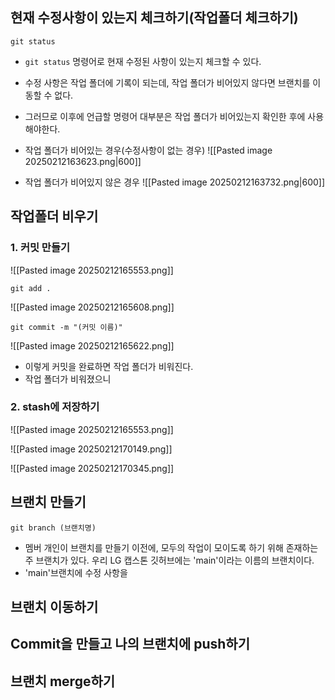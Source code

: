 
## 현재 수정사항이 있는지 체크하기(작업폴더 체크하기)
```
git status
```
- `git status` 명령어로 현재 수정된 사항이 있는지 체크할 수 있다.
- 수정 사항은 작업 폴더에 기록이 되는데, 작업 폴더가 비어있지 않다면 브랜치를 이동할 수 없다.
- 그러므로 이후에 언급할 명령어 대부분은 작업 폴더가 비어있는지 확인한 후에 사용해야한다.

- 작업 폴더가 비어있는 경우(수정사항이 없는 경우)
![[Pasted image 20250212163623.png|600]]

- 작업 폴더가 비어있지 않은 경우
![[Pasted image 20250212163732.png|600]]

## 작업폴더 비우기
### 1. 커밋 만들기

![[Pasted image 20250212165553.png]]


```
git add .
```
![[Pasted image 20250212165608.png]]

```
git commit -m "(커밋 이름)"
```
![[Pasted image 20250212165622.png]]

- 이렇게 커밋을 완료하면 작업 폴더가 비워진다.
- 작업 폴더가 비워졌으니 

### 2. stash에 저장하기

![[Pasted image 20250212165553.png]]

![[Pasted image 20250212170149.png]]

![[Pasted image 20250212170345.png]]
## 브랜치 만들기
```
git branch (브랜치명)
```
- 멤버 개인이 브랜치를 만들기 이전에, 모두의 작업이 모이도록 하기 위해 존재하는 주 브랜치가 있다. 우리 LG 캡스톤 깃허브에는 'main'이라는 이름의 브랜치이다.
- 'main'브랜치에 수정 사항을 

## 브랜치 이동하기


## Commit을 만들고 나의 브랜치에 push하기


## 브랜치 merge하기